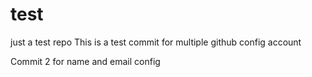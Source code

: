 # test
just a test repo
This is a test commit for multiple github config account

Commit 2 for name and email config


